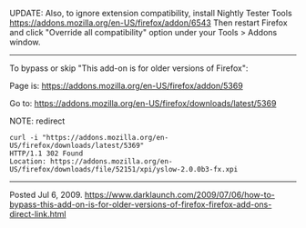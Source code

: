 UPDATE: Also, to ignore extension compatibility, install Nightly Tester Tools https://addons.mozilla.org/en-US/firefox/addon/6543
Then restart Firefox and click "Override all compatibility" option under your Tools &gt; Addons window.

---

To bypass or skip "This add-on is for older versions of Firefox":

Page is:
https://addons.mozilla.org/en-US/firefox/addon/5369

Go to:
https://addons.mozilla.org/en-US/firefox/downloads/latest/5369

NOTE: redirect
```
curl -i "https://addons.mozilla.org/en-US/firefox/downloads/latest/5369"
HTTP/1.1 302 Found
Location: https://addons.mozilla.org/en-US/firefox/downloads/file/52151/xpi/yslow-2.0.0b3-fx.xpi
```

---


Posted Jul 6, 2009.
https://www.darklaunch.com/2009/07/06/how-to-bypass-this-add-on-is-for-older-versions-of-firefox-firefox-add-ons-direct-link.html